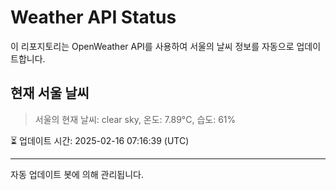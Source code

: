 
# Weather API Status

이 리포지토리는 OpenWeather API를 사용하여 서울의 날씨 정보를 자동으로 업데이트합니다.

## 현재 서울 날씨
> 서울의 현재 날씨: clear sky, 온도: 7.89°C, 습도: 61%

⏳ 업데이트 시간: 2025-02-16 07:16:39 (UTC)

---
자동 업데이트 봇에 의해 관리됩니다.
